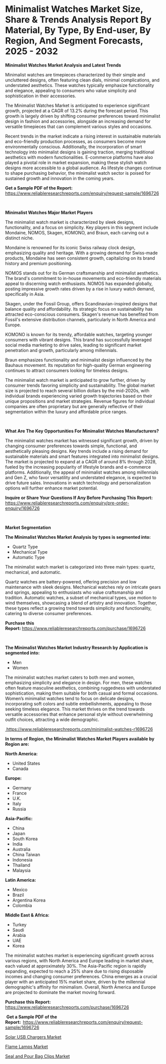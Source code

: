 <p><h1>Minimalist Watches Market Size, Share & Trends Analysis Report By Material, By Type, By End-user, By Region, And Segment Forecasts, 2025 - 2032</h1></p><p><strong>Minimalist Watches Market Analysis and Latest Trends</strong></p>
<p><p>Minimalist watches are timepieces characterized by their simple and uncluttered designs, often featuring clean dials, minimal complications, and understated aesthetics. These watches typically emphasize functionality and elegance, appealing to consumers who value simplicity and sophistication in their accessories. </p><p>The Minimalist Watches Market is anticipated to experience significant growth, projected at a CAGR of 13.2% during the forecast period. This growth is largely driven by shifting consumer preferences toward minimalist design in fashion and accessories, alongside an increasing demand for versatile timepieces that can complement various styles and occasions. </p><p>Recent trends in the market indicate a rising interest in sustainable materials and eco-friendly production processes, as consumers become more environmentally conscious. Additionally, the incorporation of smart technology into minimalist designs is gaining traction, merging traditional aesthetics with modern functionalities. E-commerce platforms have also played a pivotal role in market expansion, making these stylish watch designs more accessible to a global audience. As lifestyle changes continue to shape purchasing behavior, the minimalist watch sector is poised for sustained growth and innovation in the coming years.</p></p>
<p><strong>Get a Sample PDF of the Report:&nbsp;</strong> <a href="https://www.reliableresearchreports.com/enquiry/request-sample/1696726?utm_campaign=38&utm_medium=2&utm_source=Github&utm_content=ia&utm_term=08022025&utm_id=minimalist-watches">https://www.reliableresearchreports.com/enquiry/request-sample/1696726</a></p>
<p>&nbsp;</p>
<p><strong>Minimalist Watches Major Market Players</strong></p>
<p><p>The minimalist watch market is characterized by sleek designs, functionality, and a focus on simplicity. Key players in this segment include Mondaine, NOMOS, Skagen, KOMONO, and Braun, each carving out a distinct niche.</p><p>Mondaine is renowned for its iconic Swiss railway clock design, emphasizing quality and heritage. With a growing demand for Swiss-made products, Mondaine has seen consistent growth, capitalizing on its brand history and premium positioning.</p><p>NOMOS stands out for its German craftsmanship and minimalist aesthetics. The brand's commitment to in-house movements and eco-friendly materials appeal to discerning watch enthusiasts. NOMOS has expanded globally, posting impressive growth rates driven by a rise in luxury watch demand, specifically in Asia.</p><p>Skagen, under the Fossil Group, offers Scandinavian-inspired designs that balance quality and affordability. Its strategic focus on sustainability has attracted eco-conscious consumers. Skagen's revenue has benefited from Fossil's extensive distribution channels, particularly in North America and Europe.</p><p>KOMONO is known for its trendy, affordable watches, targeting younger consumers with vibrant designs. This brand has successfully leveraged social media marketing to drive sales, leading to significant market penetration and growth, particularly among millennials.</p><p>Braun emphasizes functionality and minimalist design influenced by the Bauhaus movement. Its reputation for high-quality German engineering continues to attract consumers looking for timeless designs.</p><p>The minimalist watch market is anticipated to grow further, driven by consumer trends favoring simplicity and sustainability. The global market size is projected to reach several billion dollars by the mid-2020s, with individual brands experiencing varied growth trajectories based on their unique propositions and market strategies. Revenue figures for individual companies are often proprietary but are generally reflective of their segmentation within the luxury and affordable price ranges.</p></p>
<p>&nbsp;</p>
<p><strong>What Are The Key Opportunities For Minimalist Watches Manufacturers?</strong></p>
<p><p>The minimalist watches market has witnessed significant growth, driven by changing consumer preferences towards simple, functional, and aesthetically pleasing designs. Key trends include a rising demand for sustainable materials and smart features integrated into minimalist designs. The market is projected to expand at a CAGR of around 8% through 2028, fueled by the increasing popularity of lifestyle brands and e-commerce platforms. Additionally, the appeal of minimalist watches among millennials and Gen Z, who favor versatility and understated elegance, is expected to drive future sales. Innovations in watch technology and personalization options will further enhance market potential.</p></p>
<p><strong>Inquire or Share Your Questions If Any Before Purchasing This Report:</strong> <a href="https://www.reliableresearchreports.com/enquiry/pre-order-enquiry/1696726?utm_campaign=38&utm_medium=2&utm_source=Github&utm_content=ia&utm_term=08022025&utm_id=minimalist-watches">https://www.reliableresearchreports.com/enquiry/pre-order-enquiry/1696726</a></p>
<p>&nbsp;</p>
<p><strong>Market Segmentation</strong></p>
<p><strong>The Minimalist Watches Market Analysis by types is segmented into:</strong></p>
<p><ul><li>Quartz Type</li><li>Mechanical Type</li><li>Automatic Type</li></ul></p>
<p><p>The minimalist watch market is categorized into three main types: quartz, mechanical, and automatic. </p><p>Quartz watches are battery-powered, offering precision and low maintenance with sleek designs. Mechanical watches rely on intricate gears and springs, appealing to enthusiasts who value craftsmanship and tradition. Automatic watches, a subset of mechanical types, use motion to wind themselves, showcasing a blend of artistry and innovation. Together, these types reflect a growing trend towards simplicity and functionality, catering to diverse consumer preferences.</p></p>
<p><strong>Purchase this Report:&nbsp;</strong><a href="https://www.reliableresearchreports.com/purchase/1696726?utm_campaign=38&utm_medium=2&utm_source=Github&utm_content=ia&utm_term=08022025&utm_id=minimalist-watches">https://www.reliableresearchreports.com/purchase/1696726</a></p>
<p>&nbsp;</p>
<p><strong>The Minimalist Watches Market Industry Research by Application is segmented into:</strong></p>
<p><ul><li>Men</li><li>Women</li></ul></p>
<p><p>The minimalist watches market caters to both men and women, emphasizing simplicity and elegance in design. For men, these watches often feature masculine aesthetics, combining ruggedness with understated sophistication, making them suitable for both casual and formal occasions. Women’s minimalist watches tend to focus on delicate designs, incorporating soft colors and subtle embellishments, appealing to those seeking timeless elegance. This market thrives on the trend towards versatile accessories that enhance personal style without overwhelming outfit choices, attracting a wide demographic.</p></p>
<p><a href="https://www.reliableresearchreports.com/minimalist-watches-r1696726?utm_campaign=38&utm_medium=2&utm_source=Github&utm_content=ia&utm_term=08022025&utm_id=minimalist-watches">&nbsp;https://www.reliableresearchreports.com/minimalist-watches-r1696726</a></p>
<p><strong>In terms of Region, the Minimalist Watches Market Players available by Region are:</strong></p>
<p>
    <p> <strong> North America: </strong>
        <ul>
            <li>United States</li>
            <li>Canada</li>
        </ul>
        </p> 
    <p> <strong> Europe: </strong>
        <ul>
            <li>Germany</li>
            <li>France</li>
            <li>U.K.</li>
            <li>Italy</li>
            <li>Russia</li>
        </ul>
        </p> 
    <p> <strong> Asia-Pacific: </strong>
        <ul>
            <li>China</li>
            <li>Japan</li>
            <li>South Korea</li>
            <li>India</li>
            <li>Australia</li>
            <li>China Taiwan</li>
            <li>Indonesia</li>
            <li>Thailand</li>
            <li>Malaysia</li>
        </ul>
        </p> 
    <p> <strong> Latin America: </strong>
        <ul>
            <li>Mexico</li>
            <li>Brazil</li>
            <li>Argentina Korea</li>
            <li>Colombia</li>
        </ul>
        </p> 
    <p> <strong> Middle East & Africa: </strong>
        <ul>
            <li>Turkey</li>
            <li>Saudi</li>
            <li>Arabia</li>
            <li>UAE</li>
            <li>Korea</li>
        </ul>
    </p>
    </p>
<p><p>The minimalist watches market is experiencing significant growth across various regions, with North America and Europe leading in market share, each valued at approximately 30%. The Asia-Pacific region is rapidly expanding, expected to reach a 25% share due to rising disposable incomes and changing consumer preferences. China emerges as a crucial player with an anticipated 15% market share, driven by the millennial demographic's affinity for minimalism. Overall, North America and Europe are projected to dominate the market moving forward.</p></p>
<p><strong>Purchase this Report: </strong><a href="https://www.reliableresearchreports.com/purchase/1696726?utm_campaign=38&utm_medium=2&utm_source=Github&utm_content=ia&utm_term=08022025&utm_id=minimalist-watches">https://www.reliableresearchreports.com/purchase/1696726</a></p>
<p>&nbsp;<strong>Get a Sample PDF of the Report:&nbsp;&nbsp;</strong><a href="https://www.reliableresearchreports.com/enquiry/request-sample/1696726?utm_campaign=38&utm_medium=2&utm_source=Github&utm_content=ia&utm_term=08022025&utm_id=minimalist-watches">https://www.reliableresearchreports.com/enquiry/request-sample/1696726</a></p>
<p><strong></strong></p>
<p><p><a href="https://github.com/tsiteymargat/Market-Research-Report-List-1/blob/main/solar-usb-chargers-market.md?utm_campaign=38&utm_medium=2&utm_source=Github&utm_content=ia&utm_term=08022025&utm_id=minimalist-watches">Solar USB Chargers Market</a></p><p><a href="https://github.com/arionmp/Market-Research-Report-List-5/blob/main/flame-lamps-market.md?utm_campaign=38&utm_medium=2&utm_source=Github&utm_content=ia&utm_term=08022025&utm_id=minimalist-watches">Flame Lamps Market</a></p><p><a href="https://github.com/domizinassh/Market-Research-Report-List-1/blob/main/seal-and-pour-bag-clips-market.md?utm_campaign=38&utm_medium=2&utm_source=Github&utm_content=ia&utm_term=08022025&utm_id=minimalist-watches">Seal and Pour Bag Clips Market</a></p></p>